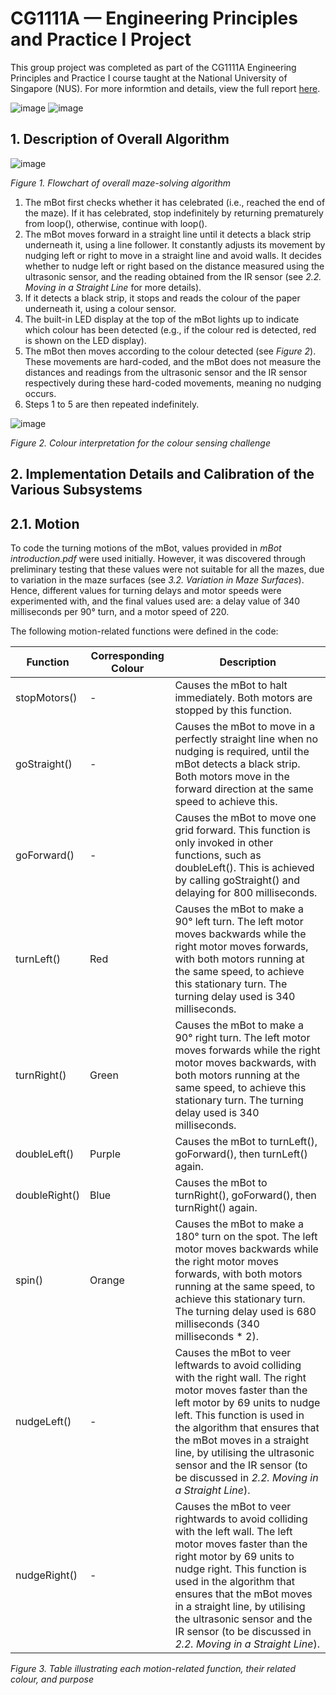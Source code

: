# CG1111A — Engineering Principles and Practice I Project

This group project was completed as part of the CG1111A Engineering Principles and Practice I course taught at the National University of Singapore (NUS). For more informtion and details, view the full report [here](<The A-maze-ing Race Project Report.pdf>).

![image](https://github.com/user-attachments/assets/b9176ba9-46c4-4a4c-bda4-31c81ab72ad3)
![image](https://github.com/user-attachments/assets/fdbdb240-a66d-4d9c-91a7-9f0a38675bba)

## 1. Description of Overall Algorithm

![image](https://github.com/user-attachments/assets/e2593642-927b-4000-923e-a7b7737db367)

_Figure 1. Flowchart of overall maze-solving algorithm_

1.	The mBot first checks whether it has celebrated (i.e., reached the end of the maze). If it has celebrated, stop indefinitely by returning prematurely from loop(), otherwise, continue with loop().
2.	The mBot moves forward in a straight line until it detects a black strip underneath it, using a line follower. It constantly adjusts its movement by nudging left or right to move in a straight line and avoid walls. It decides whether to nudge left or right based on the distance measured using the ultrasonic sensor, and the reading obtained from the IR sensor (see _2.2. Moving in a Straight Line_ for more details).
3.	If it detects a black strip, it stops and reads the colour of the paper underneath it, using a colour sensor. 
4.	The built-in LED display at the top of the mBot lights up to indicate which colour has been detected (e.g., if the colour red is detected, red is shown on the LED display).
5.	The mBot then moves according to the colour detected (see _Figure 2_). These movements are hard-coded, and the mBot does not measure the distances and readings from the ultrasonic sensor and the IR sensor respectively during these hard-coded movements, meaning no nudging occurs.
6.	Steps 1 to 5 are then repeated indefinitely.

![image](https://github.com/user-attachments/assets/59ca8d58-b434-446b-a4b7-0926f5c8326b)

_Figure 2. Colour interpretation for the colour sensing challenge_

## 2. Implementation Details and Calibration of the Various Subsystems 

## 2.1. Motion

To code the turning motions of the mBot, values provided in _mBot introduction.pdf_ were used initially. However, it was discovered through preliminary testing that these values were not suitable for all the mazes, due to variation in the maze surfaces (see _3.2. Variation in Maze Surfaces_). Hence, different values for turning delays and motor speeds were experimented with, and the final values used are: a delay value of 340 milliseconds per 90° turn, and a motor speed of 220. 

The following motion-related functions were defined in the code:

| Function | Corresponding Colour	| Description |
| -------- | -------------------- | ----------- |
| stopMotors() |	-	| Causes the mBot to halt immediately. Both motors are stopped by this function. |
| goStraight()	| -	| Causes the mBot to move in a perfectly straight line when no nudging is required, until the mBot detects a black strip. Both motors move in the forward direction at the same speed to achieve this. |
| goForward()	| -	| Causes the mBot to move one grid forward. This function is only invoked in other functions, such as doubleLeft().  This is achieved by calling goStraight() and delaying for 800 milliseconds. |
| turnLeft() | Red	| Causes the mBot to make a 90° left turn. The left motor moves backwards while the right motor moves forwards, with both motors running at the same speed, to achieve this stationary turn. The turning delay used is 340 milliseconds. |
| turnRight() |	Green	| Causes the mBot to make a 90° right turn. The left motor moves forwards while the right motor moves backwards, with both motors running at the same speed, to achieve this stationary turn. The turning delay used is 340 milliseconds. |
| doubleLeft()	| Purple	| Causes the mBot to turnLeft(), goForward(), then turnLeft() again. |
| doubleRight()	| Blue	| Causes the mBot to turnRight(), goForward(), then turnRight() again. |
| spin() |	Orange	| Causes the mBot to make a 180° turn on the spot. The left motor moves backwards while the right motor moves forwards, with both motors running at the same speed, to achieve this stationary turn. The turning delay used is 680 milliseconds (340 milliseconds * 2). |
| nudgeLeft() |	-	| Causes the mBot to veer leftwards to avoid colliding with the right wall. The right motor moves faster than the left motor by 69 units to nudge left. This function is used in the algorithm that ensures that the mBot moves in a straight line, by utilising the ultrasonic sensor and the IR sensor (to be discussed in _2.2. Moving in a Straight Line_). |
| nudgeRight()	| -	| Causes the mBot to veer rightwards to avoid colliding with the left wall. The left motor moves faster than the right motor by 69 units to nudge right. This function is used in the algorithm that ensures that the mBot moves in a straight line, by utilising the ultrasonic sensor and the IR sensor (to be discussed in _2.2. Moving in a Straight Line_). |
_Figure 3. Table illustrating each motion-related function, their related colour, and purpose_

